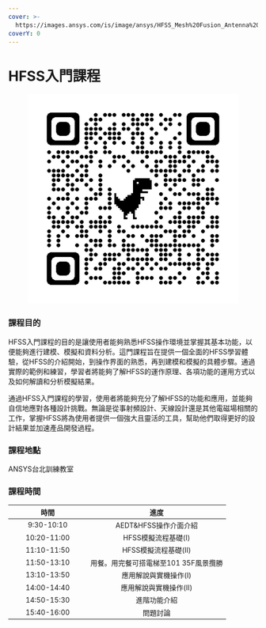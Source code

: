 ```yaml
---
cover: >-
  https://images.ansys.com/is/image/ansys/HFSS_Mesh%20Fusion_Antenna%202?wid=1568&op_usm=0.9,1.0,20,0&fit=constrain,0
coverY: 0
---
```


# HFSS入門課程

<figure><img src=".gitbook/assets/image.png" alt=""><figcaption></figcaption></figure>

### 課程目的

HFSS入門課程的目的是讓使用者能夠熟悉HFSS操作環境並掌握其基本功能，以便能夠進行建模、模擬和資料分析。這門課程旨在提供一個全面的HFSS學習體驗，從HFSS的介紹開始，到操作界面的熟悉，再到建模和模擬的具體步驟。通過實際的範例和練習，學習者將能夠了解HFSS的運作原理、各項功能的運用方式以及如何解讀和分析模擬結果。

通過HFSS入門課程的學習，使用者將能夠充分了解HFSS的功能和應用，並能夠自信地應對各種設計挑戰。無論是從事射頻設計、天線設計還是其他電磁場相關的工作，掌握HFSS將為使用者提供一個強大且靈活的工具，幫助他們取得更好的設計結果並加速產品開發過程。

### 課程地點

ANSYS台北訓練教室

### 課程時間

<table><thead><tr><th width="145" align="center">時間</th><th align="center">進度</th></tr></thead><tbody><tr><td align="center">9:30-10:10</td><td align="center">AEDT&#x26;HFSS操作介面介紹</td></tr><tr><td align="center">10:20-11:00</td><td align="center">HFSS模擬流程基礎(I)</td></tr><tr><td align="center">11:10-11:50</td><td align="center">HFSS模擬流程基礎(II)</td></tr><tr><td align="center">11:50-13:10</td><td align="center">用餐。用完餐可搭電梯至101 35F風景攬勝</td></tr><tr><td align="center">13:10-13:50</td><td align="center">應用解說與實機操作(I)</td></tr><tr><td align="center">14:00-14:40</td><td align="center">應用解說與實機操作(II)</td></tr><tr><td align="center">14:50-15:30</td><td align="center">進階功能介紹</td></tr><tr><td align="center">15:40-16:00</td><td align="center">問題討論</td></tr></tbody></table>

